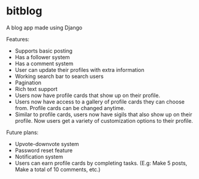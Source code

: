 # bitblog
A blog app made using Django

Features:
- Supports basic posting
- Has a follower system
- Has a comment system
- User can update their profiles with extra information
- Working search bar to search users
- Pagination
- Rich text support
- Users now have profile cards that show up on their profile.
- Users now have access to a gallery of profile cards they can choose from.
  Profile cards can be changed anytime.
- Similar to profile cards, users now have sigils that also show up on their
  profile. Now users get a variety of customization options to their profile.

Future plans:
- Upvote-downvote system
- Password reset feature
- Notification system
- Users can earn profile cards by completing tasks. (E.g: Make 5 posts, Make a total of 10 comments, etc.)
